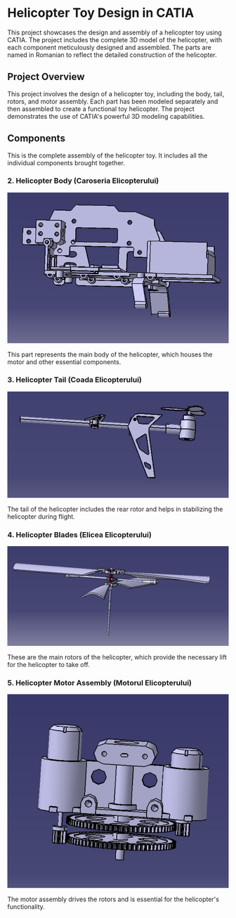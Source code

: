 # Helicopter Toy Design in CATIA

This project showcases the design and assembly of a helicopter toy using CATIA. The project includes the complete 3D model of the helicopter, with each component meticulously designed and assembled. The parts are named in Romanian to reflect the detailed construction of the helicopter.

## Project Overview
This project involves the design of a helicopter toy, including the body, tail, rotors, and motor assembly. Each part has been modeled separately and then assembled to create a functional toy helicopter. The project demonstrates the use of CATIA's powerful 3D modeling capabilities.


## Components

This is the complete assembly of the helicopter toy. It includes all the individual components brought together.



### 2. Helicopter Body (Caroseria Elicopterului)
![Helicopter Body](body_of_the_helicopter.jpeg)

This part represents the main body of the helicopter, which houses the motor and other essential components.

### 3. Helicopter Tail (Coada Elicopterului)
![Helicopter Tail](helicopter_tail.jpeg)

The tail of the helicopter includes the rear rotor and helps in stabilizing the helicopter during flight.

### 4. Helicopter Blades (Elicea Elicopterului)
![Helicopter Blades](helicopter_propeller.jpeg)

These are the main rotors of the helicopter, which provide the necessary lift for the helicopter to take off.

### 5. Helicopter Motor Assembly (Motorul Elicopterului)
![Helicopter Motor](helicopter_motor.jpeg)

The motor assembly drives the rotors and is essential for the helicopter's functionality.
